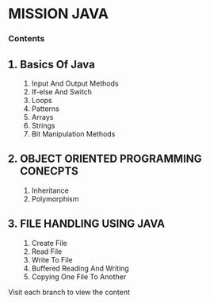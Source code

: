 # MISSION JAVA

<h3>Contents</h3>
<OL>
<h2><LI>Basics Of Java</LI></h2>
  <OL>
    <LI>Input And Output Methods</LI>
    <LI>If-else And Switch</LI>
    <LI>Loops</LI>
    <LI>Patterns</LI>
    <LI>Arrays</LI>
    <LI>Strings</LI>
    <LI>Bit Manipulation Methods</LI>
  </OL>
  <h2><LI>OBJECT ORIENTED PROGRAMMING CONECPTS</LI></h2>
  <OL>
    <LI>Inheritance</LI>
    <LI>Polymorphism</LI>
  </OL>
  <h2><LI>FILE HANDLING USING JAVA</LI></h2>
  <OL>
    <LI>Create File</LI>
    <LI>Read File</LI>
    <LI>Write To File</LI>
    <LI>Buffered Reading And Writing</LI>
    <LI>Copying One File To Another</LI>
</OL>
</OL>
<p>Visit each branch to view the content</p>
